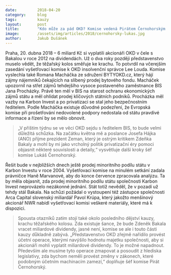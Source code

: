 ```yaml
---
date:         2018-04-20
category:     blog
tags:         kauzy
layout:       post
title:        "Kdo může za pád OKD? Komise vedená Pirátem Černohorským prošetřuje poslední dějství kauzy"
image:        /assets/img/articles/2018/cernohorsky-lukas.jpg
author:       Jakub Dušánek
---
```


 
Praha, 20. dubna 2018 – 6 miliard Kč si vyplatili akcionáři OKD v čele s Bakalou v roce 2012 na dividendách. Už o dva roky později představenstvo muselo vědět, že těžařský kolos směřuje ke krachu. To potvrdil na včerejším zasedání vyšetřovací komise k OKD insolvenční správce Lee Louda. Komise vyslechla také Romana Macháčka ze sdružení BYTYOKD.cz, který hájí zájmy nájemníků čekajících na slíbený prodej bytového fondu. Macháček upozornil na střet zájmů tehdejšího vysoce postaveného zaměstnance BIS Jana Procházky. Právě ten měl v BIS na starost ochranu ekonomických zájmů státu a měl ohlídat prodej klíčových státních podniků. Procházka měl vazby na Karbon Invest a po privatizaci se stal jeho bezpečnostním ředitelem. Podle Macháčka existuje důvodné podezření, že Evropská komise při prošetřování nedovolené podpory nedostala od státu pravdivé informace a řízení by se mělo obnovit.
 
> „V příštím týdnu se ve věci OKD sejdu s ředitelem BIS, to bude velmi důležitá schůzka. Na začátku května mě a poslance Josefa Hájka (ANO) přijme prezident Zeman, který je ostrým kritikem Zdeňka Bakaly a mohl by mi jako vrcholný politik privatizační éry pomoci objasnit některé souvislosti a detaily,“ vysvětluje další kroky šéf komise Lukáš Černohorský.
 
Řešit bude v nejbližších dnech ještě prodej minoritního podílu státu v Karbon Investu v roce 2004. Vyšetřovací komise na minulém setkání zadala právničce Haně Marvanové, aby do konce července zpracovala analýzu. Ta by měla objasnit, zda prodej minoritního podílu státu společnosti Karbon Invest neprovázelo nezákonné jednání. Stát totiž nevěděl, že v pozadí už tehdy stál Bakala. Na schůzi požádal o vystoupení též zástupce společnosti Arca Capital slovenský miliardář Pavol Krúpa, který jakožto menšinový akcionář NWR nabídl vyšetřovací komisi veškeré materiály, které má k dispozici.

> Spousta otazníků zatím stojí také okolo posledního dějství kauzy, krachu těžařského kolosu. Zda existuje šance, že bude Zdeněk Bakala vracet miliardové dividendy, jasné není, komise se ale i touto části kauzy důkladně zabývá. „Představenstvo OKD zřejmě nařídilo provést účetní operace, kterými navýšilo hodnotu majetku společnosti, aby si akcionáři mohli vyplatit miliardové dividendy. To je možné napadnout. Především ale musíme tyto operace zmapovat a posoudit z hlediska legislativy, zda bychom neměli provést změny v zákonech, které podobným účetním machinacím zamezí,“ doplňuje šéf komise Pirát Černohorský.  

